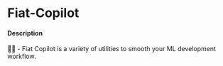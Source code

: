 # Fiat-Copilot

#### Description
🧑‍🚀 - Fiat Copilot is a variety of utilities to smooth your ML development workflow.
